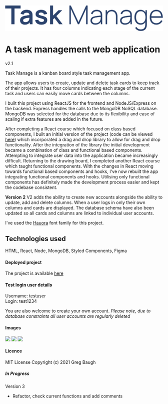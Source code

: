 ![](src/public/img/TMlogo.png)
# A task management web application
v2.1

Task Manage is a kanban board style task management app.

The app allows users to create, update and delete task cards to keep track of their projects. It has four columns indicating each stage of the current task and users can easily move cards between the columns.  
  
I built this project using ReactJS for the frontend and NodeJS/Express on the backend. Express handles the calls to the MongoDB NoSQL database. MongoDB was selected for the database due to its flexibility and ease of scaling if extra features are added in the future.  
  
After completing a React course which focused on class based components, I built an initial version of the project (code can be viewed [here](https://github.com/GregBaughDev/Task-Manage)) which incorporated a drag and drop library to allow for drag and drop functionality. After the integration of the library the initial development became a combination of class and functional based components. Attempting to integrate user data into the application became increasingly difficult. Returning to the drawing board, I completed another React course which taught functional components. With the changes in React moving towards functional based components and hooks, I've now rebuilt the app integrating functional components and hooks. Utilising only functional components has definitely made the development process easier and kept the codebase consistent.

**Version 2**
V2 adds the ability to create new accounts alongside the ability to update, add and delete columns. When a user logs in only their own columns and cards are displayed. The database schema have also been updated so all cards and columns are linked to individual user accounts.

I've used the [Hauora](https://github.com/WCYS-Co/Hauora-Sans) font family for this project.

## Technologies used
HTML, React, Node, MongoDB, Styled Components, Figma

#### Deployed project
The project is available [here](https://taskmanage2.herokuapp.com/)

#### Test login user details
Username: testuser   
Login: test1234

You are also welcome to create your own account. *Please note, due to database constraints all user accounts are regularly deleted*

#### Images
![](https://res.cloudinary.com/dbdcclhzw/image/upload/v1632802545/Projects/Task/TM3_rgwfzx.png)
![](https://res.cloudinary.com/dbdcclhzw/image/upload/v1632802545/Projects/Task/TM1_gbybew.png)
![](https://res.cloudinary.com/dbdcclhzw/image/upload/v1632802545/Projects/Task/TM2_bfjzae.png)

#### Licence
MIT License
Copyright (c) 2021 Greg Baugh

##### In Progress 
Version 3
* Refactor, check current functions and add comments
